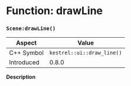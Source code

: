 
# Function: drawLine
### `Scene:drawLine()`

| Aspect | Value |
| --- | --- |
| C++ Symbol | `kestrel::ui::draw_line()` |
| Introduced | 0.8.0 |

**Description**


